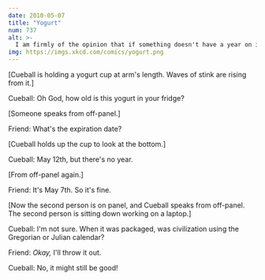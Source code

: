 ```yaml
---
date: 2010-05-07
title: "Yogurt"
num: 737
alt: >-
  I am firmly of the opinion that if something doesn't have a year on it, every time the expiration date rolls around it is good again for the two weeks preceding that date.
img: https://imgs.xkcd.com/comics/yogurt.png
---
```

[Cueball is holding a yogurt cup at arm's length. Waves of stink are rising from it.]

Cueball: Oh God, how old is this yogurt in your fridge?

[Someone speaks from off-panel.]

Friend: What's the expiration date?

[Cueball holds up the cup to look at the bottom.]

Cueball: May 12th, but there's no year.

[From off-panel again.]

Friend: It's May 7th. So it's fine.

[Now the second person is on panel, and Cueball speaks from off-panel. The second person is sitting down working on a laptop.]

Cueball: I'm not sure. When it was packaged, was civilization using the Gregorian or Julian calendar?

Friend: *Okay,* I'll throw it out.

Cueball: No, it might still be good!